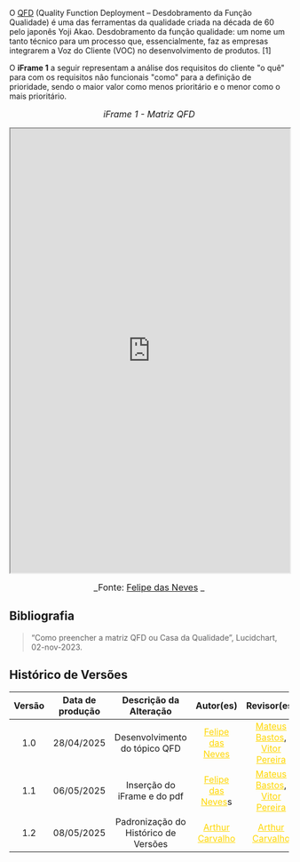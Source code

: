 O [QFD](../qfdpp.pdf) (Quality Function Deployment – Desdobramento da Função Qualidade) é uma das ferramentas da qualidade criada na década de 60 pelo japonês Yoji Akao. Desdobramento da função qualidade: um nome um tanto técnico para um processo que, essencialmente, faz as empresas integrarem a Voz do Cliente (VOC) no desenvolvimento de produtos. [1]

O **iFrame 1** a seguir representam a análise dos requisitos do cliente "o quê" para com os requisitos não funcionais "como" para a definição de prioridade, sendo o maior valor como menos prioritário e o menor como o mais prioritário.

<font size="3"><p style="text-align: center">_iFrame 1 - Matriz QFD_</p></font>

<iframe src="https://docs.google.com/spreadsheets/d/1mGqH9aXBEOleN6P2CAvTt_sWJA58jakpskyewBJyOeM/edit?usp=sharing" width="100%" height="800"></iframe>


<font size="3"><p style="text-align: center">_Fonte: [Felipe das Neves](https://github.com/FelipeFreire-gf) _</p></font>

## Bibliografia

> “Como preencher a matriz QFD ou Casa da Qualidade”, Lucidchart, 02-nov-2023.

## Histórico de Versões

| Versão | Data de produção   | Descrição da Alteração                               | Autor(es)             | Revisor(es)      | Data de Revisão |
| :----: | :----------------: | :--------------------------------------------------: | :-------------------: | :-------------:  |  :-----------: |
| 1.0 | 28/04/2025 | Desenvolvimento do tópico QFD | <a style="color:gold;" href="https://github.com/FelipeFreire-gf" target="_blank">Felipe das Neves</a> | <a style="color:gold;" href="https://github.com/MateuSansete" target="_blank">Mateus Bastos</a>, <a style="color:gold;" href="https://github.com/Bessazs" target="_blank">Vitor Pereira</a> | 28/04/25 |
| 1.1 | 06/05/2025 | Inserção do iFrame e do pdf | <a style="color:gold;" href="https://github.com/FelipeFreire-gf" target="_blank">Felipe das Neves</a>s | <a style="color:gold;" href="https://github.com/MateuSansete" target="_blank">Mateus Bastos</a>, <a style="color:gold;" href="https://github.com/Bessazs" target="_blank">Vitor Pereira</a> | 06/05/25 |
| 1.2  | 08/05/2025| Padronização do Histórico de Versões| <a style="color:gold;" href="https://github.com/arthurlleite" target="_blank">Arthur Carvalho</a>| <a style="color:gold;" href="https://github.com/arthurlleite" target="_blank">Arthur Carvalho</a>| 08/05/2025|
